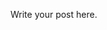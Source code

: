 <!--
.. title: Future of Coding Weekly 2023/06 Week 2
.. slug: future-of-coding-weekly-202306-week-2
.. date: 2023-06-11 19:14:50 UTC+02:00
.. tags: 
.. category: 
.. link: 
.. description: 
.. type: text
-->

Write your post here.
